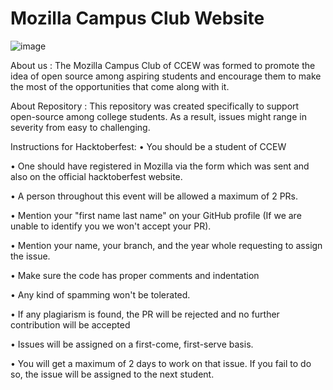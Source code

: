 # Mozilla Campus Club Website

![image](https://github.com/user-attachments/assets/b8a411e6-b2d0-4403-b90b-8fbd5c9cfc9d)

About us :
The Mozilla Campus Club of CCEW was formed to promote the idea of open source among aspiring students and encourage them to make the most of the opportunities that come along with it.

About Repository :
This repository was created specifically to support open-source among college students. As a result, issues might range in severity from easy to challenging.

Instructions for Hacktoberfest:
• You should be a student of CCEW

• One should have registered in Mozilla via the form which was sent and also on the official hacktoberfest website.

• A person throughout this event will be allowed a maximum of 2 PRs.

• Mention your "first name last name" on your GitHub profile (If we are unable to identify you we won't accept your PR).

• Mention your name, your branch, and the year whole requesting to assign the issue.

• Make sure the code has proper comments and indentation

• Any kind of spamming won't be tolerated.

• If any plagiarism is found, the PR will be rejected and no further contribution will be accepted

• Issues will be assigned on a first-come, first-serve basis.

• You will get a maximum of 2 days to work on that issue. If you fail to do so, the issue will be assigned to the next student.
